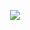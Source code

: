 <p align="center">
<img src="https://user-images.githubusercontent.com/56642855/193476700-fa323d2a-bc75-4405-b5b7-822bdbb6ebf2.gif">
</p>
